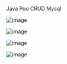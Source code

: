 Java Poo CRUD Mysql

![image](https://github.com/user-attachments/assets/2826a65c-1b13-42f4-a9bb-5eafca59a933)

![image](https://github.com/user-attachments/assets/846be1ab-d3a1-4268-a9f6-3eb2e204524e)

![image](https://github.com/user-attachments/assets/1ce5a4b4-6b98-428d-9d7a-cc2ef46e5e7b)

![image](https://github.com/user-attachments/assets/5349396a-b50a-472b-8ea3-fd4a397293ff)




